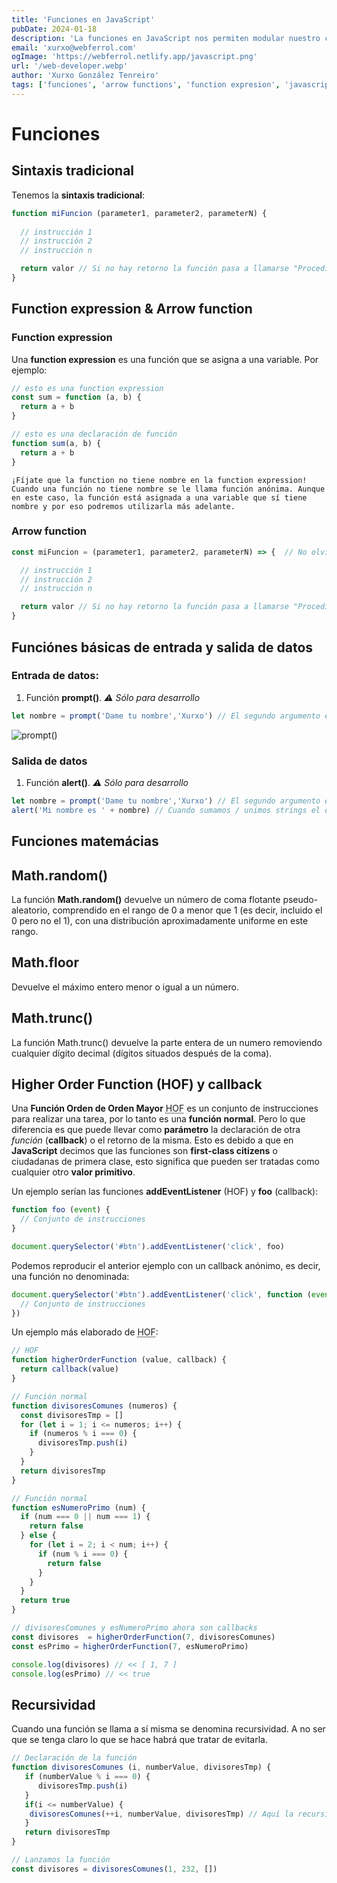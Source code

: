 ```yaml
---
title: 'Funciones en JavaScript'
pubDate: 2024-01-18
description: 'La funciones en JavaScript nos permiten modular nuestro código y crear scripts más fácil de mantener'
email: 'xurxo@webferrol.com'
ogImage: 'https://webferrol.netlify.app/javascript.png'
url: '/web-developer.webp'
author: 'Xurxo González Tenreiro'
tags: ['funciones', 'arrow functions', 'function expresion', 'javascript']
---
```


# Funciones

<style>
  #funciones pre {
    font-size: 3pt !important;
  }
</style>

<script>
  
const divertidisimo = document.querySelector('#funciones');

(r=n=>setInterval(t=>{for(j=o="\n",y=5;y--;divertidisimo['inne'
+'rHTML']="<pre>&lt"+(S="script>\n")+o+"\n\n&lt/"+S)for(x=-001;
x++<63;o+=`(r=${r})()`[j++]?.fontcolor(c?'#FF0':"#444"))c=x/2%4<
3&&[31599,19812,14479,31207,23524,29411,29679,30866,31727,31719
,1040][(D=Date()[16+(x/8|0)])<10?D:10]&1<<(x/2|0)%4+3*y},100))()

</script>

## Sintaxis tradicional

Tenemos la __sintaxis tradicional__:

```js
function miFuncion (parameter1, parameter2, parameterN) {
  
  // instrucción 1
  // instrucción 2
  // instrucción n

  return valor // Si no hay retorno la función pasa a llamarse "Procedimiento"
}
```

## Function expression & Arrow function

### Function expression

Una **function expression** es una función que se asigna a una variable. Por ejemplo:

```js
// esto es una function expression
const sum = function (a, b) {
  return a + b
}

// esto es una declaración de función
function sum(a, b) {
  return a + b
}
```

```
¡Fíjate que la function no tiene nombre en la function expression! Cuando una función no tiene nombre se le llama función anónima. Aunque en este caso, la función está asignada a una variable que sí tiene nombre y por eso podremos utilizarla más adelante.
```

### Arrow function

```js
const miFuncion = (parameter1, parameter2, parameterN) => {  // No olvides el operador flecha =>

  // instrucción 1
  // instrucción 2
  // instrucción n

  return valor // Si no hay retorno la función pasa a llamarse "Procedimiento"
}
```

## Funciónes básicas de entrada y salida de datos

### Entrada de datos:
  1. Función __prompt()__. _⚠️ Sólo para desarrollo_

```js
let nombre = prompt('Dame tu nombre','Xurxo') // El segundo argumento es opcional
```

![prompt()](/prompt.gif)

### Salida de datos
  1. Función __alert()__. _⚠️ Sólo para desarrollo_

```js
let nombre = prompt('Dame tu nombre','Xurxo') // El segundo argumento es opcional
alert('Mi nombre es ' + nombre) // Cuando sumamos / unimos strings el operador + es de concatenación
```

## Funciones matemácias

## Math.random()
La función __Math.random()__ devuelve un número de coma flotante pseudo-aleatorio, comprendido en el rango de 0 a menor que 1 (es decir, incluido el 0 pero no el 1), con una distribución aproximadamente uniforme en este rango. 

## Math.floor
Devuelve el máximo entero menor o igual a un número.

## Math.trunc()
La función Math.trunc() devuelve la parte entera de un numero removiendo cualquier dígito decimal (dígitos situados después de la coma).

## Higher Order Function (HOF) y callback  

Una __Función Orden de Orden Mayor__ <abbr title="higher order function">HOF</abbr> es un conjunto de instrucciones para realizar una tarea, por lo tanto es una __función normal__. Pero lo que diferencia es que puede llevar como __parámetro__ la declaración de otra _función_ (__callback__) o el retorno de la misma. Esto es debido a que en __JavaScript__ decimos que las funciones son __first-class citizens__ o ciudadanas de primera clase, esto significa que pueden ser tratadas como cualquier otro __valor primitivo__.

Un ejemplo serían las funciones __addEventListener__ (HOF) y __foo__ (callback):

```js
function foo (event) {
  // Conjunto de instrucciones
}

document.querySelector('#btn').addEventListener('click', foo)
```
Podemos reproducir el anterior ejemplo con un callback anónimo, es decir, una función no denominada:

```js
document.querySelector('#btn').addEventListener('click', function (event) {
  // Conjunto de instrucciones
})
```

Un ejemplo más elaborado de <abbr title="higher order function">HOF</abbr>:

```js
// HOF
function higherOrderFunction (value, callback) {
  return callback(value)
}

// Función normal
function divisoresComunes (numeros) {
  const divisoresTmp = []
  for (let i = 1; i <= numeros; i++) {
    if (numeros % i === 0) {
      divisoresTmp.push(i)
    }
  }
  return divisoresTmp
}

// Función normal
function esNumeroPrimo (num) {
  if (num === 0 || num === 1) {
    return false
  } else {
    for (let i = 2; i < num; i++) {
      if (num % i === 0) {
        return false
      }
    }
  }
  return true
}

// divisoresComunes y esNumeroPrimo ahora son callbacks
const divisores  = higherOrderFunction(7, divisoresComunes)
const esPrimo = higherOrderFunction(7, esNumeroPrimo)

console.log(divisores) // << [ 1, 7 ]
console.log(esPrimo) // << true
```

## Recursividad

Cuando una función se llama a sí misma se denomina recursividad. A no ser que se tenga claro lo que se hace habrá que tratar de evitarla.

```js
// Declaración de la función
function divisoresComunes (i, numberValue, divisoresTmp) {
   if (numberValue % i === 0) {
      divisoresTmp.push(i)
   }  
   if(i <= numberValue) {
    divisoresComunes(++i, numberValue, divisoresTmp) // Aquí la recursividad    
   }  
   return divisoresTmp
}

// Lanzamos la función
const divisores = divisoresComunes(1, 232, [])
```